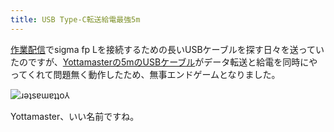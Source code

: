 ```yaml
---
title: USB Type-C転送給電最強5m
---
```

[作業配信](https://www.youtube.com/c/r7kamura)でsigma fp Lを接続するための長いUSBケーブルを探す日々を送っていたのですが、[Yottamasterの5mのUSBケーブル](https://www.amazon.co.jp/dp/B09Y1BY75P)がデータ転送と給電を同時にやってくれて問題無く動作したため、無事エンドゲームとなりました。

![](https://lh3.googleusercontent.com/agsdDzXCjY7dDTF5ebf3k5OiKmqpTU8bAX6qTBy0jBm98onOwVhJLcWSgEw9BbiaS_5B1z43u_elVDVSdvfg4AspXnIig7NKaNoFGwvBATjUR-kiUnMmn5zO4IH7-P8yrPSD1-EQ32y_uegUkB2lenA "ɹǝʇsɐɯɐʇʇo⅄")

Yottamaster、いい名前ですね。
